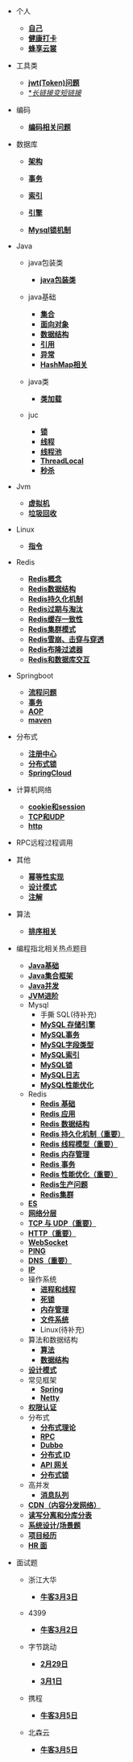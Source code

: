 - 个人

  - [**自己**](个人/自己.md)
  - [**健康打卡**](个人/健康打卡.md)
  - [**蜂享云裳**](个人/蜂享云裳.md)
  
- 工具类

  - [**jwt(Token)问题**](工具类/jwt(Token原理).md)
  - [**长链接变短链接*](工具类/长链接变短链接.md)
  
- 编码
  - [**编码相关问题**](编码/编码相关问题.md)
  
- 数据库

  - [**架构**](数据库/架构.md)

  - [**事务**](数据库/事务.md)
  
  - [**索引**](数据库/索引.md)
  - [**引擎**](数据库/引擎.md)
  - [**Mysql锁机制**](数据库/Mysql锁机制.md)
  
- Java

  - java包装类
    - [**java包装类**](Java/java包装类/java包装类.md)

  - java基础
    - [**集合**](Java/java基础/集合.md)
    - [**面向对象**](Java/java基础/面向对象.md)
    - [**数据结构**](Java/java基础/数据结构.md)
    - [**引用**](Java/java基础/引用.md)
    - [**异常**](Java/java基础/异常.md)
    - [**HashMap相关**](Java/java基础/HashMap相关.md)
  - java类
    - [**类加载**](Java/java类/类加载.md)
  - juc
    - [**锁**](Java/juc/锁.md)
    - [**线程**](Java/juc/线程.md)
    - [**线程池**](Java/juc/线程池.md)
    - [**ThreadLocal**](Java/juc/ThreadLocal.md)
    - [**秒杀**](Java/juc/秒杀.md)
  
- Jvm

  - [**虚拟机**](Jvm/虚拟机.md)
  - [**垃圾回收**](Jvm/垃圾回收.md)
  
- Linux

  - [**指令**](Linux/指令.md)
  
- Redis
  - [**Redis概念**](Redis/Redis概念.md)
  - [**Redis数据结构**](Redis/Redis数据结构.md)
  - [**Redis持久化机制**](Redis/Redis持久化机制.md)
  - [**Redis过期与淘汰**](Redis/Redis过期与淘汰.md)
  - [**Redis缓存一致性**](Redis/Redis缓存一致性.md)
  - [**Redis集群模式**](Redis/Redis集群模式.md)
  - [**Redis雪崩、击穿与穿透**](Redis/Redis雪崩、击穿与穿透.md)
  - [**Redis布隆过滤器**](Redis/Redis布隆过滤器.md)
  - [**Redis和数据库交互**](Redis/Redis和数据库交互.md)
  
- Springboot
  - [**流程问题**](Springboot/流程.md)
  - [**事务**](Springboot/事务.md)
  - [**AOP**](Springboot/AOP.md)
  - [**maven**](Springboot/maven.md)
  
- 分布式
  - [**注册中心**](分布式/注册中心.md)
  - [**分布式锁**](分布式/分布式锁.md)
  - [**SpringCloud**](分布式/springcloud.md)
  
- 计算机网络
  - [**cookie和session**](计算机网络/cookie和session.md)
  - [**TCP和UDP**](计算机网络/TCP和UDP.md)
  - [**http**](计算机网络/http.md)
  
- RPC远程过程调用

- 其他
  - [**幂等性实现**](其他/幂等性实现.md)
  - [**设计模式**](其他/设计模式.md)
  - [**注解**](其他/注解.md)
  
- 算法
  - [**排序相关**](算法/排序相关.md)
  
- 编程指北相关热点题目
  - [**Java基础**](编程指北相关热点题目/Java基础.md)
  - [**Java集合框架**](编程指北相关热点题目/Java集合框架.md)
  - [**Java并发**](编程指北相关热点题目/Java并发.md)
  - [**JVM进阶**](编程指北相关热点题目/JVM.md)
  - Mysql
    - ⼿撕 SQL(待补充)
    - [**MySQL 存储引擎**](编程指北相关热点题目/MySQL存储引擎.md)
    - [**MySQL事务**](编程指北相关热点题目/MySQL事务.md)
    - [**MySQL字段类型**](编程指北相关热点题目/MySQL字段类型.md)
    - [**MySQL索引**](编程指北相关热点题目/MySQL索引.md)
    - [**MySQL锁**](编程指北相关热点题目/MySQL锁.md)
    - [**MySQL⽇志**](编程指北相关热点题目/MySQL⽇志.md)
    - [**MySQL性能优化**](编程指北相关热点题目/MySQL性能优化.md)
  - Redis
    - [**Redis 基础**](编程指北相关热点题目/Redis基础.md)
    - [**Redis 应⽤**](编程指北相关热点题目/Redis应⽤.md)
    - [**Redis 数据结构**](编程指北相关热点题目/Redis数据结构.md)
    - [**Redis 持久化机制（重要）**](编程指北相关热点题目/Redis持久化机制.md)
    - [**Redis 线程模型（重要）**](编程指北相关热点题目/Redis线程模型.md)
    - [**Redis 内存管理**](编程指北相关热点题目/Redis内存管理.md)
    - [**Redis 事务**](编程指北相关热点题目/Redis事务.md)
    - [**Redis 性能优化（重要）**](编程指北相关热点题目/Redis性能优化.md)
    - [**Redis生产问题**](编程指北相关热点题目/Redis生产问题.md)
    - [**Redis集群**](编程指北相关热点题目/Redis集群.md)
  - [**ES**](编程指北相关热点题目/ES.md)
  - [**网络分层**](编程指北相关热点题目/网络分层.md)
  - [**TCP 与 UDP（重要）**](编程指北相关热点题目/TCP与UDP.md)
  - [**HTTP（重要）**](编程指北相关热点题目/HTTP.md)
  - [**WebSocket**](编程指北相关热点题目/WebSocket.md)
  - [**PING**](编程指北相关热点题目/PING.md)
  - [**DNS（重要）**](编程指北相关热点题目/DNS.md)
  - [**IP**](编程指北相关热点题目/IP.md)
  - 操作系统
    - [**进程和线程**](编程指北相关热点题目/进程和线程.md)
    - [**死锁**](编程指北相关热点题目/死锁.md)
    - [**内存管理**](编程指北相关热点题目/内存管理.md)
    - [**⽂件系统**](编程指北相关热点题目/⽂件系统.md)
    - Linux(待补充)
  - 算法和数据结构
    - [**算法**](编程指北相关热点题目/算法.md)
    - [**数据结构**](编程指北相关热点题目/数据结构.md)
  - [**设计模式**](编程指北相关热点题目/设计模式.md)
  - 常⻅框架
    - [**Spring**](编程指北相关热点题目/Spring.md)
    - [**Netty**](编程指北相关热点题目/Netty.md)
  - [**权限认证**](编程指北相关热点题目/权限认证.md)
  - 分布式
    - [**分布式理论**](编程指北相关热点题目/分布式理论.md)
    - [**RPC**](编程指北相关热点题目/RPC.md)
    - [**Dubbo**](编程指北相关热点题目/Dubbo.md)
    - [**分布式 ID**](编程指北相关热点题目/分布式ID.md)
    - [**API ⽹关**](编程指北相关热点题目/API⽹关.md)
    - [**分布式锁**](编程指北相关热点题目/分布式锁.md)
  - ⾼并发
    - [**消息队列**](编程指北相关热点题目/消息队列.md)
  - [**CDN（内容分发⽹络）**](编程指北相关热点题目/CDN.md)
  - [**读写分离和分库分表**](编程指北相关热点题目/读写分离和分库分表.md)
  - [**系统设计/场景题**](编程指北相关热点题目/系统设计场景题.md)
  - [**项⽬经历**](编程指北相关热点题目/项⽬经历.md)
  - [**HR ⾯**](编程指北相关热点题目/HR⾯.md)
  
- 面试题
  
  - 浙江大华
  
    - [**牛客3月3日**](编程指北相关热点题目/浙江大华牛客3月3日.md)
  
  - 4399
    - [**牛客3月2日**](编程指北相关热点题目/4399牛客3月2日.md)
    
  - 字节跳动
    - [**2月29日**](编程指北相关热点题目/字节跳动2月29日.md)
  
    - [**3月1日**](编程指北相关热点题目/字节跳动3月1日.md)
  - 携程
    - [**牛客3月5日**](编程指北相关热点题目/携程牛客3月5日.md)
  - 北森云
    - [**牛客3月5日**](编程指北相关热点题目/北森云牛客3月5日.md)
